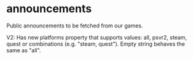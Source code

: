 # announcements
Public announcements to be fetched from our games. 

V2: Has new platforms property that supports values: all, psvr2, steam, quest or combinations (e.g. "steam, quest"). Empty string behaves the same as "all".
